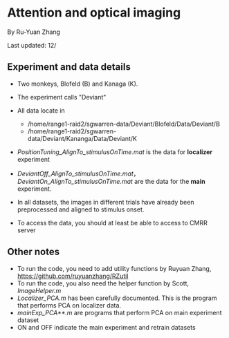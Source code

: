 # Attention and optical imaging

By Ru-Yuan Zhang

Last updated: 12/



## Experiment and data details

* Two monkeys, Blofeld (B) and Kanaga (K).
* The experiment calls "Deviant"
* All data locate in 
  * /home/range1-raid2/sgwarren-data/Deviant/Blofeld/Data/Deviant/B
  * /home/range1-raid2/sgwarren-data/Deviant/Kananga/Data/Deviant/K

* *PositionTuning_AlignTo_stimulusOnTime.mat* is the data for **localizer** experiment
* *DeviantOff_AlignTo_stimulusOnTime.mat*，*DeviantOn_AlignTo_stimulusOnTime.mat* are the data for the **main** experiment.
* In all datasets, the images in different trials have already been preprocessed and aligned to stimulus onset.
* To access the data, you should at least be able to access to CMRR server 



## Other notes

* To run the code, you need to add utility functions by Ruyuan Zhang, https://github.com/ruyuanzhang/RZutil 
* To run the code, you also need the helper function by Scott, *ImageHelper.m*
* *Localizer_PCA.m* has been carefully documented. This is the program that performs PCA on localizer data.
* *mainExp_PCA\*\*.m* are programs that perform PCA on main experiment dataset
* ON and OFF indicate the main experiment and retrain datasets




